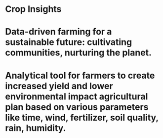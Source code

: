 # Crop Insights
# Data-driven farming for a sustainable future: cultivating communities, nurturing the planet.
# Analytical tool for farmers to create increased yield and lower environmental impact agricultural plan based on various parameters like time, wind, fertilizer, soil quality, rain, humidity.
